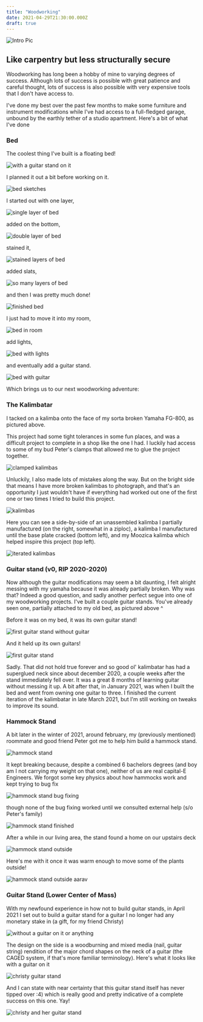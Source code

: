 ```yaml
---
title: "Woodworking"
date: 2021-04-29T21:30:00.000Z
draft: true
---
```


![Intro Pic](/images/woodworking/hammock_stand_sitting.jpeg?resize=1200 'Sitting in Hammock GONE WRONG')

## Like carpentry but less structurally secure

Woodworking has long been a hobby of mine to varying degrees of success. Although lots of success is possible with great patience and careful thought, lots of success is also possible with very expensive tools that I don't have access to.

I've done my best over the past few months to make some furniture and instrument modifications while I've had access to a full-fledged garage, unbound by the earthly tether of a studio apartment. Here's a bit of what I've done

### Bed

The coolest thing I've built is a floating bed! 

![with a guitar stand on it](/images/woodworking/bed_first_pic.jpg?resize=1200 'Bed')

I planned it out a bit before working on it.

![bed sketches](/images/woodworking/bed_sketches.jpg?resize=1200 'Bed Sketches')

I started out with one layer,

![single layer of bed](/images/woodworking/bed_one_layer.jpg?resize=1200 'Bed First Layer')

added on the bottom, 

![double layer of bed](/images/woodworking/bed_no_stain.jpg?resize=1200 'Bed Both Layers')

stained it,

![stained layers of bed](/images/woodworking/bed_one_layer.jpg?resize=1200 'Bed Stained')

added slats,

![so many layers of bed](/images/woodworking/bed_last_slat.jpeg?resize=1200 'Bed Layered')

and then I was pretty much done!

![finished bed](/images/woodworking/bed_finished.jpeg?resize=1200 'Bed Finished')

I just had to move it into my room,

![bed in room](/images/woodworking/bed_assembled.jpg?resize=1200 'Bed In Room')

add lights,

![bed with lights](/images/woodworking/bed_lighting.jpg?resize=1200 'Bed With Lights')

and eventually add a guitar stand.

![bed with guitar](/images/woodworking/bed_with_guitar.jpg?resize=1200 'Bed With Guitar')

Which brings us to our next woodworking adventure:

### The Kalimbatar

I tacked on a kalimba onto the face of my sorta broken Yamaha FG-800, as pictured above.

This project had some tight tolerances in some fun places, and was a difficult project to complete in a shop like the one I had. I luckily had access to some of my bud Peter's clamps that allowed me to glue the project together.

![clamped kalimbas](/images/woodworking/kalimbas_clamped.jpg?resize=1200 'Kalimbas Clamped')

Unluckily, I also made lots of mistakes along the way. But on the bright side that means I have more broken kalimbas to photograph, and that's an opportunity I just wouldn't have if everything had worked out one of the first one or two times I tried to build this project.

![kalimbas](/images/woodworking/kalimbas.jpg?resize=1200 'Kalimbas')

Here you can see a side-by-side of an unassembled kalimba I partially manufactured (on the right, somewhat in a ziploc), a kalimba I manufactured until the base plate cracked (bottom left), and my Moozica kalimba which helped inspire this project (top left).

![iterated kalimbas](/images/woodworking/kalimba_iterations.jpg?resize=1200 'Kalimba iterations')

### Guitar stand (v0, RIP 2020-2020)

Now although the guitar modifications may seem a bit daunting, I felt alright messing with my yamaha because it was already partially broken. Why was that? Indeed a good question, and sadly another perfect segue into one of my woodworking projects. I've built a couple guitar stands. You've already seen one, partially attached to my old bed, as pictured above ^

Before it was on my bed, it was its own guitar stand!

![first guitar stand without guitar](/images/woodworking/guitar_stand_first_no_guitar.jpeg?resize=1200 'First guitar stand without a guitar')

And it held up its own guitars!

![first guitar stand](/images/woodworking/guitar_stand_first.jpeg?resize=1200 'First guitar stand WITH!!! a guitar')

Sadly. That did not hold true forever and so good ol' kalimbatar has had a superglued neck since about december 2020, a couple weeks after the stand immediately fell over. It was a great 8 months of learning guitar without messing it up. A bit after that, in January 2021, was when I built the bed and went from owning one guitar to three. I finished the current iteration of the kalimbatar in late March 2021, but I'm still working on tweaks to improve its sound.

### Hammock Stand

A bit later in the winter of 2021, around february, my (previously mentioned) roommate and good friend Peter got me to help him build a hammock stand.

![hammock stand](/images/woodworking/hammock_stand.jpg?resize=1200 'Hammock Stand')

It kept breaking because, despite a combined 6 bachelors degrees (and boy am I not carrying my weight on that one), neither of us are real capital-E Engineers. We forgot some key physics about how hammocks work and kept trying to bug fix

![hammock stand bug fixing](/images/woodworking/hammock_stand_bug_fixing.jpeg?resize=1200 'Hammock Stand Bug Fixing')

though none of the bug fixing worked until we consulted external help (s/o Peter's family)

![hammock stand finished](/images/woodworking/hammock_stand_2.jpg?resize=1200 'Hammock Stand Done, Peter Satisfied')

After a while in our living area, the stand found a home on our upstairs deck

![hammock stand outside](/images/woodworking/hammock_stand_outside.jpg?resize=1200 'Hammock Stand Outside')

Here's me with it once it was warm enough to move some of the plants outside!

![hammock stand outside aarav](/images/woodworking/hammock_stand_outside_aarav.jpg?resize=1200 'Hammock Stand Outside with Aarav')

### Guitar Stand (Lower Center of Mass)

With my newfound experience in how not to build guitar stands, in April 2021 I set out to build a guitar stand for a guitar I no longer had any monetary stake in (a gift, for my friend Christy)

![without a guitar on it or anything](/images/woodworking/guitar_stand_plain.jpg?resize=1200 'Guitar Stand')

The design on the side is a woodburning and mixed media (nail, guitar string) rendition of the major chord shapes on the neck of a guitar (the CAGED system, if that's more familiar terminology). Here's what it looks like with a guitar on it

![christy guitar stand](/images/woodworking/guitar_stand.jpg?resize=1200 'Christy guitar stand')

And I can state with near certainty that this guitar stand itself has never tipped over :4) which is really good and pretty indicative of a complete success on this one. Yay!

![christy and her guitar stand](/images/woodworking/christy_guitar_stand.jpg?resize=1200 'Christy and her guitar stand')